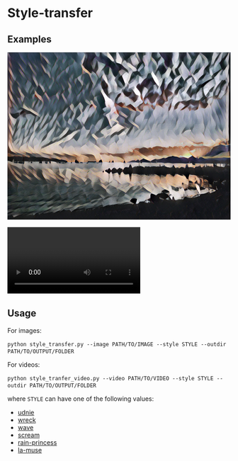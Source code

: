 # Style-transfer

## Examples
![Udnie sunset](examples/udnie_senset.jpg)

![Wave](examples/wave.avi)

## Usage

For images:
```
python style_transfer.py --image PATH/TO/IMAGE --style STYLE --outdir PATH/TO/OUTPUT/FOLDER
```

For videos:
```
python style_tranfer_video.py --video PATH/TO/VIDEO --style STYLE --outdir PATH/TO/OUTPUT/FOLDER
```

where `STYLE` can have one of the following values:
- [udnie](https://www.google.com/url?sa=i&source=images&cd=&cad=rja&uact=8&ved=2ahUKEwih1uX1sMbgAhXWGDQIHW_CBaIQjRx6BAgBEAU&url=https%3A%2F%2Fen.wikipedia.org%2Fwiki%2FFile%3AFrancis_Picabia%2C_1913%2C_Udnie_(Young_American_Girl%2C_The_Dance)%2C_oil_on_canvas%2C_290_x_300_cm%2C_Mus%25C3%25A9e_National_d%25E2%2580%2599Art_Moderne%2C_Centre_Georges_Pompidou%2C_Paris..jpg&psig=AOvVaw2SO_0QZKYmgnOu_ISus3T4&ust=1550617083551915)
- [wreck](https://images.fineartamerica.com/images-medium-large-5/the-wreck-of-the-amsterdam-flemish-school.jpg)
- [wave](https://upload.wikimedia.org/wikipedia/commons/a/a5/Tsunami_by_hokusai_19th_century.jpg)
- [scream](https://www.1st-art-gallery.com/frame-preview/16889591.jpg?sku=Unframed&thumb=0&huge=0)
- [rain-princess](https://afremov.com/images/product/RAIN-PRINCESS.jpg)
- [la-muse](https://www.google.com/url?sa=i&source=images&cd=&cad=rja&uact=8&ved=2ahUKEwiv2ba0scbgAhWZFzQIHeD4DuoQjRx6BAgBEAU&url=https%3A%2F%2Fwww.flickr.com%2Fphotos%2Fpeter_withers%2F24516172651&psig=AOvVaw1ysK2ZsSwt_FMVP6hKWxU5&ust=1550617214323763)
